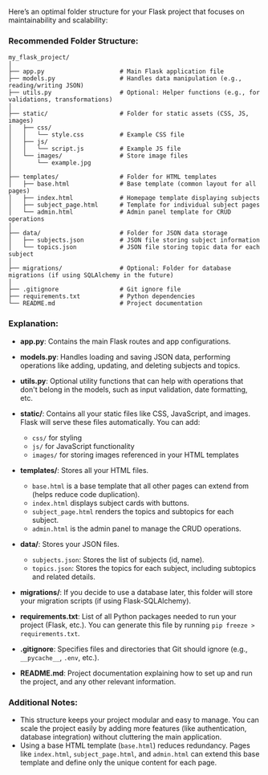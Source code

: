 Here’s an optimal folder structure for your Flask project that focuses on maintainability and scalability:

### Recommended Folder Structure:

```
my_flask_project/
│
├── app.py                     # Main Flask application file
├── models.py                  # Handles data manipulation (e.g., reading/writing JSON)
├── utils.py                   # Optional: Helper functions (e.g., for validations, transformations)
│
├── static/                    # Folder for static assets (CSS, JS, images)
│   ├── css/
│   │   └── style.css          # Example CSS file
│   ├── js/
│   │   └── script.js          # Example JS file
│   └── images/                # Store image files
│       └── example.jpg
│
├── templates/                 # Folder for HTML templates
│   ├── base.html              # Base template (common layout for all pages)
│   ├── index.html             # Homepage template displaying subjects
│   ├── subject_page.html      # Template for individual subject pages
│   └── admin.html             # Admin panel template for CRUD operations
│
├── data/                      # Folder for JSON data storage
│   ├── subjects.json          # JSON file storing subject information
│   └── topics.json            # JSON file storing topic data for each subject
│
├── migrations/                # Optional: Folder for database migrations (if using SQLAlchemy in the future)
│
├── .gitignore                 # Git ignore file
├── requirements.txt           # Python dependencies
└── README.md                  # Project documentation
```

### Explanation:

- **app.py**: Contains the main Flask routes and app configurations.
- **models.py**: Handles loading and saving JSON data, performing operations like adding, updating, and deleting subjects and topics.
- **utils.py**: Optional utility functions that can help with operations that don't belong in the models, such as input validation, date formatting, etc.
  
- **static/**: Contains all your static files like CSS, JavaScript, and images. Flask will serve these files automatically. You can add:
  - `css/` for styling
  - `js/` for JavaScript functionality
  - `images/` for storing images referenced in your HTML templates
  
- **templates/**: Stores all your HTML files. 
  - `base.html` is a base template that all other pages can extend from (helps reduce code duplication).
  - `index.html` displays subject cards with buttons.
  - `subject_page.html` renders the topics and subtopics for each subject.
  - `admin.html` is the admin panel to manage the CRUD operations.

- **data/**: Stores your JSON files.
  - `subjects.json`: Stores the list of subjects (id, name).
  - `topics.json`: Stores the topics for each subject, including subtopics and related details.

- **migrations/**: If you decide to use a database later, this folder will store your migration scripts (if using Flask-SQLAlchemy).

- **requirements.txt**: List of all Python packages needed to run your project (Flask, etc.). You can generate this file by running `pip freeze > requirements.txt`.

- **.gitignore**: Specifies files and directories that Git should ignore (e.g., `__pycache__`, `.env`, etc.).

- **README.md**: Project documentation explaining how to set up and run the project, and any other relevant information.

### Additional Notes:
- This structure keeps your project modular and easy to manage. You can scale the project easily by adding more features (like authentication, database integration) without cluttering the main application.
- Using a base HTML template (`base.html`) reduces redundancy. Pages like `index.html`, `subject_page.html`, and `admin.html` can extend this base template and define only the unique content for each page.
